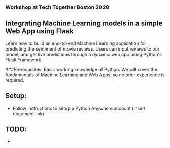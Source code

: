 ### Workshop at Tech Together Boston 2020

## Integrating Machine Learning models in a simple Web App using Flask
Learn how to build an end-to-end Machine Learning application for predicting the sentiment of movie reviews. Users can input reviews to our model, and get live predictions through a dynamic web app using Python's Flask Framework. 

###Prerequisites: 
Basic working knowledge of Python. We will cover the fundamentals of Machine Learning and Web Apps, so no prior experience is required.


## Setup: 

- Follow instructions to setup a Python Anywhere account (insert document link)


## TODO:

 - 